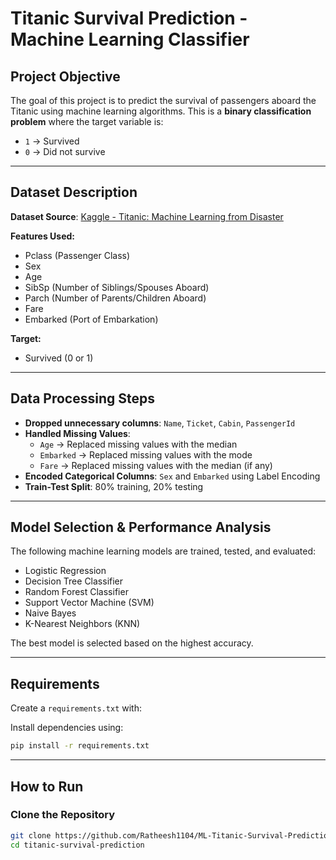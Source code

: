 # Titanic Survival Prediction - Machine Learning Classifier

## Project Objective
The goal of this project is to predict the survival of passengers aboard the Titanic using machine learning algorithms. This is a **binary classification problem** where the target variable is:
- `1` → Survived
- `0` → Did not survive

---

## Dataset Description
**Dataset Source**: [Kaggle - Titanic: Machine Learning from Disaster](https://www.kaggle.com/c/titanic)

**Features Used:**
- Pclass (Passenger Class)
- Sex
- Age
- SibSp (Number of Siblings/Spouses Aboard)
- Parch (Number of Parents/Children Aboard)
- Fare
- Embarked (Port of Embarkation)

**Target:**
- Survived (0 or 1)

---

## Data Processing Steps
- **Dropped unnecessary columns**: `Name`, `Ticket`, `Cabin`, `PassengerId`
- **Handled Missing Values**:
  - `Age` → Replaced missing values with the median
  - `Embarked` → Replaced missing values with the mode
  - `Fare` → Replaced missing values with the median (if any)
- **Encoded Categorical Columns**: `Sex` and `Embarked` using Label Encoding
- **Train-Test Split**: 80% training, 20% testing

---

## Model Selection & Performance Analysis
The following machine learning models are trained, tested, and evaluated:
- Logistic Regression
- Decision Tree Classifier
- Random Forest Classifier
- Support Vector Machine (SVM)
- Naive Bayes
- K-Nearest Neighbors (KNN)

The best model is selected based on the highest accuracy.

---

## Requirements
Create a `requirements.txt` with:

Install dependencies using:

```bash
pip install -r requirements.txt
```

---

## How to Run
### Clone the Repository
```bash
git clone https://github.com/Ratheesh1104/ML-Titanic-Survival-Prediction.git
cd titanic-survival-prediction
```

